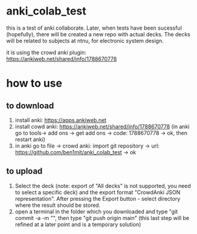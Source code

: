 # anki_colab_test

this is a test of anki collaborate. Later, when tests have been sucessful (hopefully), there will be created a new repo with actual decks. The decks will be related to subjects at ntnu, for electronic system design.

it is using the crowd anki plugin: https://ankiweb.net/shared/info/1788670778

# how to use
## to download
1. install anki: https://apps.ankiweb.net
2. install cowd anki: https://ankiweb.net/shared/info/1788670778 (in anki go to  tools-> add ons -> get add ons -> code: 1788670778 -> ok, then restart anki)
3. in anki go to file -> crowd anki: import git repository -> url: https://github.com/ben1mit/anki_colab_test -> ok

## to upload
1. Select the deck (note: export of "All decks" is not supported, you need to select a specific deck) and the export format "CrowdAnki JSON representation". After pressing the Export button - select directory where the result should be stored.
2. open a terminal in the folder which you downloaded and type "git commit -a -m "<your changes>", then type "git push origin main" (this last step will be refined at a later point and is a temporary solution)
  
